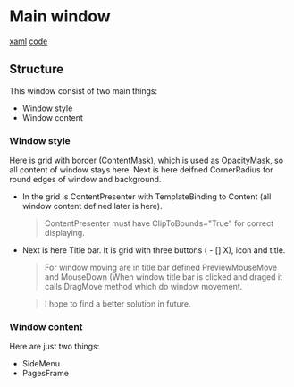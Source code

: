 # Main window

[xaml](E_Mailer/E_Mailer/MainWindow.xaml)
[code](E_Mailer/E_Mailer/MainWindow.xaml.cs)

## Structure

This window consist of two main things:
  - Window style
  - Window content

### Window style

Here is grid with border (ContentMask), which is used as OpacityMask, so all content of window stays here. Next is here deifned
CornerRadius for round edges of window and background.

- In the grid is ContentPresenter with TemplateBinding to Content (all window content defined later is here).
  > ContentPresenter must have ClipToBounds="True" for correct displaying.

- Next is here Title bar. It is grid with three buttons ( - [] X), icon and title.
  >For window moving are in title bar defined PreviewMouseMove and MouseDown (When window title bar is clicked and draged it calls 
  DragMove method which do window movement.

  >I hope to find a better solution in future.
  
### Window content
  
Here are just two things:
  - SideMenu
  - PagesFrame
